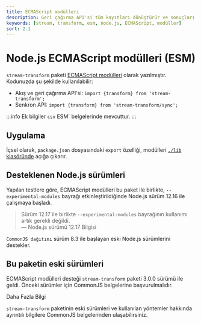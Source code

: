 ```yaml
---
title: ECMAScript modülleri
description: Geri çağırma API'si tüm kayıtları dönüştürür ve sonuçları bir kullanıcı tarafından sağlanan bir işleve aktarılan tek bir veri kümesine toplar. Bu sayfa, Node.js ECMAScript modülleri kullanımı hakkında bilgi sunmaktadır.
keywords: [stream, transform, esm, node.js, ECMAScript, modüller]
sort: 2.1
---
```


# Node.js ECMAScript modülleri (ESM)

`stream-transform` paketi [ECMAScript modülleri](https://nodejs.org/api/esm.html) olarak yazılmıştır. Kodunuzda şu şekilde kullanılabilir:

* Akış ve geri çağırma API'si: `import {transform} from 'stream-transform';`
* Senkron API: `import {transform} from 'stream-transform/sync';`

:::info
Ek bilgiler `csv` ESM` belgelerinde mevcuttur.
:::

## Uygulama

İçsel olarak, `package.json` dosyasındaki `export` özelliği, modülleri [`./lib` klasöründe](https://github.com/adaltas/node-csv/tree/master/packages/stream-transform/lib) açığa çıkarır.

## Desteklenen Node.js sürümleri

Yapılan testlere göre, ECMAScript modülleri bu paket ile birlikte, `--experimental-modules` bayrağı etkinleştirildiğinde Node.js sürüm 12.16 ile çalışmaya başladı. 

> Sürüm 12.17 ile birlikte `--experimental-modules` bayrağının kullanımı artık gerekli değildi.  
> — Node.js sürümü 12.17 Bilgisi

`CommonJS dağıtımı` sürüm 8.3 ile başlayan eski Node.js sürümlerini destekler.

## Bu paketin eski sürümleri

ECMAScript modülleri desteği `stream-transform` paketi 3.0.0 sürümü ile geldi. Önceki sürümler için CommonJS belgelerine başvurulmalıdır.


Daha Fazla Bilgi

`stream-transform` paketinin eski sürümleri ve kullanılan yöntemler hakkında ayrıntılı bilgilere CommonJS belgelerinden ulaşabilirsiniz.

